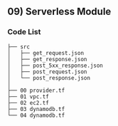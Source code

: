 ## 09) Serverless Module
### Code List
```shell
├── src
│   ├── get_request.json
│   ├── get_response.json
│   ├── post_5xx_response.json
│   ├── post_request.json
│   └── post_response.json
│
├── 00 provider.tf
├── 01 vpc.tf
├── 02 ec2.tf
├── 03 dynamodb.tf
└── 04 dynamodb.tf
```
